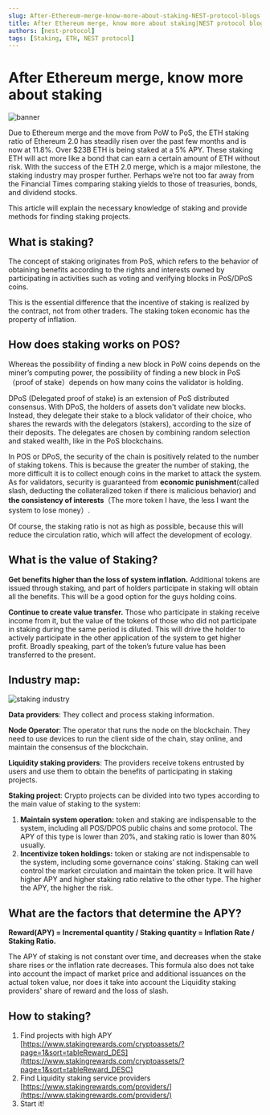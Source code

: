 ```yaml
---
slug: After-Ethereum-merge-know-more-about-staking-NEST-protocol-blogs
title: After Ethereum merge, know more about staking|NEST protocol blogs
authors: [nest-protocol]
tags: [Staking, ETH, NEST protocol]
---
```


# After Ethereum merge, know more about staking

![banner](https://bafybeigjrity3dw5hitkpzdaub4ok3vmwbkgmi7jw6d3uvmcgayqsi2bte.ipfs.w3s.link/banner_staking1.jpg)

Due to Ethereum merge and the move from PoW to PoS, the ETH staking ratio of Ethereum 2.0 has steadily risen over the past few months and is now at 11.8%. Over $23B ETH is being staked at a 5% APY. These staking ETH will act more like a bond that can earn a certain amount of ETH without risk. With the success of the ETH 2.0 merge, which is a major milestone, the staking industry may prosper further. Perhaps we’re not too far away from the Financial Times comparing staking yields to those of treasuries, bonds, and dividend stocks.

This article will explain the necessary knowledge of staking and provide methods for finding staking projects.

## What is staking?
The concept of staking originates from PoS, which refers to the behavior of obtaining benefits according to the rights and interests owned by participating in activities such as voting and verifying blocks in PoS/DPoS coins.

This is the essential difference that the incentive of staking is realized by the contract, not from other traders. The staking token economic has the property of inflation.

## How does staking works on POS?
Whereas the possibility of finding a new block in PoW coins depends on the miner’s computing power, the possibility of finding a new block in PoS（proof of stake）depends on how many coins the validator is holding.

DPoS (Delegated proof of stake) is an extension of PoS distributed consensus. With DPoS, the holders of assets don't validate new blocks. Instead, they delegate their stake to a block validator of their choice, who shares the rewards with the delegators (stakers), according to the size of their deposits. The delegates are chosen by combining random selection and staked wealth, like in the PoS blockchains.

In POS or DPoS, the security of the chain is positively related to the number of staking tokens. This is because the greater the number of staking, the more difficult it is to collect enough coins in the market to attack the system. As for validators, security is guaranteed from **economic punishment**(called slash, deducting the collateralized token if there is malicious behavior) and **the consistency of interests**（The more token I have, the less I want the system to lose money）.

Of course, the staking ratio is not as high as possible, because this will reduce the circulation ratio, which will affect the development of ecology.

## What is the value of Staking?

**Get benefits higher than the loss of system inflation.** 
Additional tokens are issued through staking, and part of holders participate in staking will obtain all the benefits. This will be a good option for the guys holding coins.

**Continue to create value transfer.** 
Those who participate in staking receive income from it, but the value of the tokens of those who did not participate in staking during the same period is diluted. This will drive the holder to actively participate in the other application of the system to get higher profit. Broadly speaking, part of the token’s future value has been transferred to the present.

## Industry map:

![staking industry](https://bafybeicajmwoh7wyptfgcgogioavntzjy4me55uuweja46ujglv6isxl44.ipfs.w3s.link/staking%20industry.jpg)
 
**Data providers**:
They collect and process staking information.

**Node Operator**:
The operator that runs the node on the blockchain. They need to use devices to run the client side of the chain, stay online, and maintain the consensus of the blockchain.

**Liquidity staking providers**:
The providers receive tokens entrusted by users and use them to obtain the benefits of participating in staking projects.

**Staking project**:
Crypto projects can be divided into two types according to the main value of staking to the system: 

1. **Maintain system operation:** token and staking are indispensable to the system, including all POS/DPOS public chains and some protocol. The APY of this type is lower than 20%, and staking ratio is lower than 80% usually.
2. **Incentivize token holdings:** token or staking are not indispensable to the system, including some governance coins’ staking. Staking can well control the market circulation and maintain the token price. It will have higher APY and higher staking ratio relative to the other type. The higher the APY, the higher the risk.

## What are the factors that determine the APY?

**Reward(APY) = Incremental quantity / Staking quantity = Inflation Rate / Staking Ratio.**

The APY of staking is not constant over time, and decreases when the stake share rises or the inflation rate decreases. This formula also does not take into account the impact of market price and additional issuances on the actual token value, nor does it take into account the Liquidity staking providers' share of reward and the loss of slash.

## How to staking?

1. Find projects with high APY [https://www.stakingrewards.com/cryptoassets/?page=1&sort=tableReward_DES](https://www.stakingrewards.com/cryptoassets/?page=1&sort=tableReward_DESC)
3. Find Liquidity staking service providers [https://www.stakingrewards.com/providers/](https://www.stakingrewards.com/providers/)
4. Start it!
